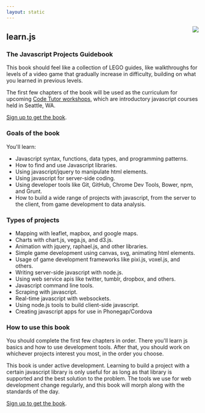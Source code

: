 ```yaml
---
layout: static
---
```

<div style="float:right;margin-left:20px;"><a href="https://leanpub.com/learnjs"><img src="{{ site.baseurl }}/img/learnjs.jpg" /></a></div>

## learn.js
### The Javascript Projects Guidebook

This book should feel like a collection of LEGO guides, like walkthroughs for levels of a video game that gradually increase in difficulty, building on what you learned in previous levels.

The first few chapters of the book will be used as the curriculum for upcoming [Code Tutor workshops](http://codetutor.org), which are introductory javascript courses held in Seattle, WA.

[Sign up to get the book](https://leanpub.com/learnjs).

### Goals of the book
You'll learn:  
- Javascript syntax, functions, data types, and programming patterns.
- How to find and use Javascript libraries.
- Using javascript/jquery to manipulate html elements.
- Using javascript for server-side coding.
- Using developer tools like Git, GitHub, Chrome Dev Tools, Bower, npm, and Grunt.
- How to build a wide range of projects with javascript, from the server to the client, from game development to data analysis.

### Types of projects
- Mapping with leaflet, mapbox, and google maps.
- Charts with chart.js, vega.js, and d3.js.
- Animation with jquery, raphael.js, and other libraries.
- Simple game development using canvas, svg, animating html elements.
- Usage of game development frameworks like pixi.js, voxel.js, and others.
- Writing server-side javascript with node.js.
- Using web service apis like twitter, tumblr, dropbox, and others.
- Javascript command line tools.
- Scraping with javascript.
- Real-time javascript with websockets.
- Using node.js tools to build client-side javascript.
- Creating javascript apps for use in Phonegap/Cordova

### How to use this book
You should complete the first few chapters in order. There you'll learn js basics and how to use development tools. After that, you should work on whichever projects interest you most, in the order you choose.

This book is under active development. Learning to build a project with a certain javascript library is only useful for as long as that library is supported and the best solution to the problem. The tools we use for web development change regularly, and this book will morph along with the standards of the day.

[Sign up to get the book](https://leanpub.com/learnjs).
